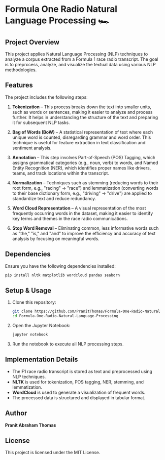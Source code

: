 # Formula One Radio Natural Language Processing 🏎️

## Project Overview
This project applies Natural Language Processing (NLP) techniques to analyze a corpus extracted from a Formula 1 race radio transcript. The goal is to preprocess, analyze, and visualize the textual data using various NLP methodologies.

## Features
The project includes the following steps:

1. **Tokenization** – This process breaks down the text into smaller units, such as words or sentences, making it easier to analyze and process further. It helps in understanding the structure of the text and preparing it for subsequent NLP tasks.

2. **Bag of Words (BoW)** – A statistical representation of text where each unique word is counted, disregarding grammar and word order. This technique is useful for feature extraction in text classification and sentiment analysis.

3. **Annotation** – This step involves Part-of-Speech (POS) Tagging, which assigns grammatical categories (e.g., noun, verb) to words, and Named Entity Recognition (NER), which identifies proper names like drivers, teams, and track locations within the transcript.

4. **Normalization** – Techniques such as stemming (reducing words to their root form, e.g., "racing" → "race") and lemmatization (converting words to their base dictionary form, e.g., "driving" → "drive") are applied to standardize text and reduce redundancy.

5. **Word Cloud Representation** – A visual representation of the most frequently occurring words in the dataset, making it easier to identify key terms and themes in the race radio communications.

6. **Stop Word Removal** – Eliminating common, less informative words such as "the," "is," and "and" to improve the efficiency and accuracy of text analysis by focusing on meaningful words.

## Dependencies
Ensure you have the following dependencies installed:
```bash
pip install nltk matplotlib wordcloud pandas seaborn
```

## Setup & Usage
1. Clone this repository:
   ```bash
   git clone https://github.com/PranitThomas/Formula-One-Radio-Natural-Language-Processing.git
   cd Formula-One-Radio-Natural-Language-Processing
   ```
2. Open the Jupyter Notebook:
   ```bash
   jupyter notebook
   ```
3. Run the notebook to execute all NLP processing steps.

## Implementation Details
- The F1 race radio transcript is stored as text and preprocessed using NLP techniques.
- **NLTK** is used for tokenization, POS tagging, NER, stemming, and lemmatization.
- **WordCloud** is used to generate a visualization of frequent words.
- The processed data is structured and displayed in tabular format.

## Author
**Pranit Abraham Thomas**

## License
This project is licensed under the MIT License.


